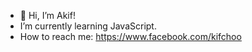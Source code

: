 - 👋 Hi, I’m Akif!
- I’m currently learning JavaScript.
- How to reach me: https://www.facebook.com/kifchoo

<!---
Kif-gg/Kif-gg is a ✨ special ✨ repository because its `README.md` (this file) appears on your GitHub profile.
You can click the Preview link to take a look at your changes.
--->
